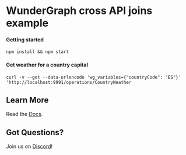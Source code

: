 # WunderGraph cross API joins example

#### Getting started

```shell
npm install && npm start
```

#### Get weather for a country capital

```shell
curl -v --get --data-urlencode 'wg_variables={"countryCode": "ES"}' 'http://localhost:9991/operations/CountryWeather
```

## Learn More

Read the [Docs](https://wundergraph.com/docs).

## Got Questions?

Join us on [Discord](https://wundergraph.com/discord)!
